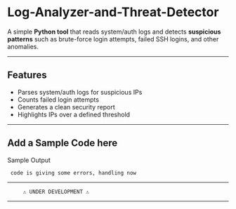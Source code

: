 # Log-Analyzer-and-Threat-Detector

A simple **Python tool** that reads system/auth logs and detects **suspicious patterns** such as brute-force login attempts, failed SSH logins, and other anomalies.

---

## Features
- Parses system/auth logs for suspicious IPs  
- Counts failed login attempts  
- Generates a clean security report  
- Highlights IPs over a defined threshold  

---

## Add a Sample Code here
Sample Output
```
 code is giving some errors, handling now
```

---

```
     ⚠️ UNDER DEVELOPMENT ⚠️
```

---
